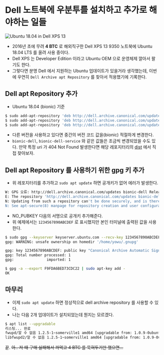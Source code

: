 # Dell 노트북에 우분투를 설치하고 추가로 해야하는 일들

![Ubuntu 18.04 in Dell XPS 13](https://user-images.githubusercontent.com/8033320/63880270-62f0ad00-ca08-11e9-8eef-688c4584d10a.png)

- 2016년 초에 무려 **4 BTC** 로 해외직구한 Dell XPS 13 9350 노트북에 Ubuntu 18.04 LTS 를 올려 사용 중이다.
- Dell XPS 는 Developer Edition 이라고 Ubuntu OEM 으로 운영체제 깔아서 팔기도 한다.
- 그렇다면 분명 Dell 에서 지원하는 Ubuntu 업데이트가 있을거라 생각했는데, 이번에 우연히 `Dell Archive apt Repository` 를 찾아서 적용했기에 기록한다.

## Dell apt Repository 추가

- Ubuntu 18.04 (bionic) 기준

```bash
$ sudo add-apt-repository 'deb http://dell.archive.canonical.com/updates bionic-dell public'
$ sudo add-apt-repository 'deb http://dell.archive.canonical.com/updates bionic-dell-service public'
$ sudo add-apt-repository 'deb http://dell.archive.canonical.com/updates bionic-oem public'
```

- 다른 버전을 사용하고 있다면 중간의 버전 코드 값을(bionic) 적절하게 변경한다.
- `bionic-dell`, `bionic-dell-service` 와 같은 값들은 조금씩 변경되었을 수도 있다. 만약 특정 uri 가 404 Not Found 발생한다면 해당 레포지터리의 [dist](http://dell.archive.canonical.com/updates/dists/) 에서 직접 찾아보자.

## Dell apt Repository 를 사용하기 위한 gpg 키 추가

- 위 레포지터리를 추가하고 `sudo apt update` 하면 공개키가 없어 에러가 발생한다.

```bash
W: GPG 오류: http://dell.archive.canonical.com/updates bionic-dell Release: 다음 서명들은 공개키가 없기 때문에 인증할 수 없습니다: NO_PUBKEY 1234567890ABCDEF
E: The repository 'http://dell.archive.canonical.com/updates bionic-dell Release' is not signed.
N: Updating from such a repository can't be done securely, and is therefore disabled by default.
N: See apt-secure(8) manpage for repository creation and user configuration details.
```

- NO_PUBKEY 다음의 서명으로 공개키 추가해준다.
- 위 예제에서는 `1234567890ABCDEF` 로 표시했지만 본인 터미널에 출력된 값을 사용한다.

```bash
$ sudo gpg --keyserver keyserver.ubuntu.com --recv-key 1234567890ABCDEF
gpg: WARNING: unsafe ownership on homedir '/home/yowu/.gnupg'

gpg: key 1234567890ABCDEF: public key "Canonical Archive Automatic Signing Key <ftpmaster@canonical.com>" imported
gpg: Total number processed: 1
gpg:               imported: 1
```

```bash
$ gpg -a --export F9FDA6BED73CDC22 | sudo apt-key add -
OK
```

## 마무리

- 이제 `sudo apt update` 하면 정상적으로 dell archive repository 를 사용할 수 있다.
- 나는 다음 2개 업데이트가 설치되었는데 뭔지는 모르겠다.

```bash
$ apt list --upgradable
리스팅... 완료
fwupd/알 수 없음 1.2.5-1~somerville1 amd64 [upgradable from: 1.0.9-0ubuntu2]
libfwupd2/알 수 없음 1.2.5-1~somerville1 amd64 [upgradable from: 1.0.9-0ubuntu2]
```

끝. ~~아.. 저 때 구매 실패해서 까먹고 4 BTC 를 묵혀두기만 했으면...~~
